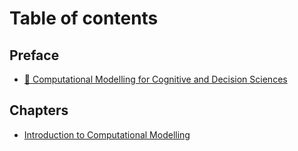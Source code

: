 # Table of contents

## Preface

* [🔭 Computational Modelling for Cognitive and Decision Sciences](README.md)

## Chapters

* [Introduction to Computational Modelling](chapters/week-1-introduction-to-computational-modelling.md)
